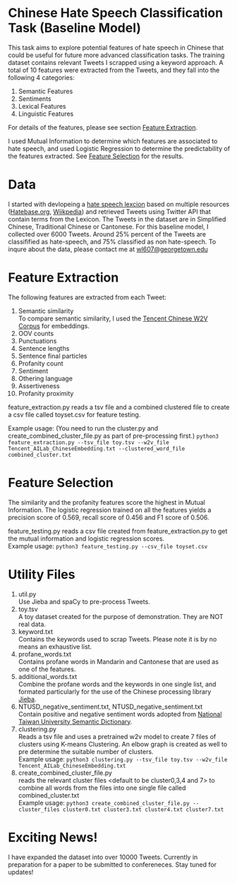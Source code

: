 # Chinese Hate Speech Classification Task  (Baseline Model)

This task aims to explore potential features of hate speech in Chinese that could be useful for future more advanced classification tasks. The training dataset contains relevant Tweets I scrapped using a keyword approach. A total of 10 features were extracted from the Tweets, and they fall into the following 4 categories: 

1. Semantic Features 
2. Sentiments 
3. Lexical Features 
4. Linguistic Features 

For details of the features, please see section [Feature Extraction](#feature-extraction).

I used Mutual Information to determine which features are associated to hate speech, and used Logistic Regression to determine the predictability of the features extracted. See [Feature Selection](#feature-selection) for the results.


# Data 
I started with devlopeing a [hate speech lexcion](https://github.com/chingachleung/Chinese_Hate_seepch/blob/main/keywords.txt) based on multiple resources ([Hatebase.org](https://hatebase.org/), [Wiikpedia](https://zh.wikipedia.org/wiki/%E6%AD%A7%E8%A7%86%E8%AF%AD)) and retrieved Tweets using Twitter API that contain terms from the Lexicon. The Tweets in the dataset are in Simplified Chinese, Traditional Chinese or Cantonese. For this baseline model, I collected over 6000 Tweets. Around 25% percent of the Tweets are classifified as hate-speech, and 75% classified as non hate-speech. To inqure about the data, please contact me at wl607@georgetown.edu

# Feature Extraction

The following features are extracted from each Tweet:
1. Semantic similarity\
To compare semantic similarity, I used the [Tencent Chinese W2V Corpus](https://ai.tencent.com/ailab/nlp/en/embedding.html) for embeddings.
2. OOV counts
3. Punctuations 
4. Sentence lengths
5. Sentence final particles
6. Profanity count
7. Sentiment 
8. Othering language
9. Assertiveness
10. Profanity proximity
 
feature_extraction.py reads a tsv file and a combined clustered file to create a csv file called toyset.csv for feature testing.

Example usage: 
(You need to run the cluster.py and create_combined_cluster_file.py as part of pre-processing first.)
`python3 feature_extraction.py --tsv_file toy.tsv --w2v_file Tencent_AILab_ChineseEmbedding.txt --clustered_word_file combined_cluster.txt` 

# Feature Selection
The similarity and the profanity features score the highest in Mutual Information. The logistic regression trained on all the features yields a precision score of 0.569, recall score of 0.456 and F1 score of 0.506.

feature_testing.py reads a csv file created from feature_extraction.py to get the mutual information and logistic regression scores.\
Example usage:
`python3 feature_testing.py --csv_file toyset.csv`

# Utility Files 
1. util.py\
Use Jieba and spaCy to pre-process Tweets.
3. toy.tsv\
A toy dataset created for the purpose of demonstration. They are NOT real data.
3. keyword.txt\
Contains the keywords used to scrap Tweets. Please note it is by no means an exhaustive list. 
4. profane_words.txt\
Contains profane words in Mandarin and Cantonese that are used as one of the features.
5. additional_words.txt\
Combine the profane words and the keywords in one single list, and formated particularly for the use of the Chinese processing library [Jieba](https://pypi.org/project/jieba/).
6. NTUSD_negative_sentiment.txt, NTUSD_negative_sentiment.txt\
Contain positive and negative sentiment words adopted from [National Taiwan University Semantic Dictionary](https://rdrr.io/rforge/tmcn/man/NTUSD.html).
7. clustering.py\
Reads a tsv file and uses a pretrained w2v model to create 7 files of clusters using K-means Clustering. An elbow graph is created as well to pre determine the suitable number of clusters.\
Example usage:
`python3 clustering.py --tsv_file toy.tsv --w2v_file Tencent_AILab_ChineseEmbedding.txt`
8. create_combined_cluster_file.py\
reads the relevant cluster files <default to be cluster0,3,4 and 7> to combine all words from the files into one single file called combined_cluster.txt\
Example usage:
`python3 create_combined_cluster_file.py --cluster_files cluster0.txt cluster3.txt cluster4.txt cluster7.txt`

# Exciting News! 

I have expanded the dataset into over 10000 Tweets. Currently in preparation for a paper to be submitted to confereneces. Stay tuned for updates!




